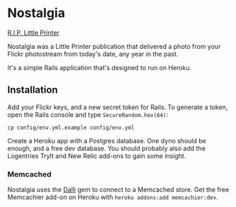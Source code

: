 # Nostalgia #

[R.I.P. Little Printer](https://www.dezeen.com/2014/09/09/little-printer-design-company-berg-to-close/)

Nostalgia was a Little Printer publication that delivered a photo from
your Flickr photostream from today's date, any year in the past.

It's a simple Rails application that's designed to run on Heroku.

## Installation ##

Add your Flickr keys, and a new secret token for Rails. To generate a
token, open the Rails console and type `SecureRandom.hex(64)`:

    cp config/env.yml.example config/env.yml

Create a Heroku app with a Postgres database. One dyno should be
enough, and a free dev database. You should probably also add the
Logentries TryIt and New Relic add-ons to gain some insight.

### Memcached ###

Nostalgia uses the [Dalli](https://github.com/mperham/dalli) gem to
connect to a Memcached store. Get the free Memcachier add-on on Heroku
with `heroku addons:add memcachier:dev`.
